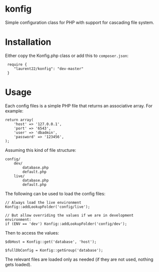 konfig
======

Simple configuration class for PHP with support for cascading file system.

Installation
============

Either copy the Konfig.php class or add this to `composer.json`:

     require {
     	"laurent22/konfig": "dev-master"
     }

Usage
=====

Each config files is a simple PHP file that returns an associative array. For example:

	return array(
		'host' => '127.0.0.1',
		'port' => '6543',
		'user' => 'dbadmin',
		'password' => '123456',
	);

Assuming this kind of file structure:

	config/
		dev/
			database.php
			default.php
		live/
			database.php
			default.php
			
The following can be used to load the config files:

	// Always load the live environment
	Konfig::addLookupFolder('config/live');
	
	// But allow overriding the values if we are in development environment:
	if (ENV == 'dev') Konfig::addLookupFolder('config/dev');
	
Then to access the values:

	$dbHost = Konfig::get('database', 'host');
	
	$fullDbConfig = Konfig::getGroup('database');
	
The relevant files are loaded only as needed (if they are not used, nothing gets loaded).
